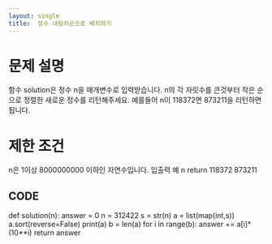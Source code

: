 ```yaml
---
layout: single
title:  정수 내림차순으로 배치하기
---
```


# 문제 설명
함수 solution은 정수 n을 매개변수로 입력받습니다. n의 각 자릿수를 큰것부터 작은 순으로 정렬한 새로운 정수를 리턴해주세요. 예를들어 n이 118372면 873211을 리턴하면 됩니다.

# 제한 조건
n은 1이상 8000000000 이하인 자연수입니다.
입출력 예
n	return
118372	873211


## CODE



def solution(n):
    answer = 0
    n = 312422
    s = str(n)
    a = list(map(int,s))
    a.sort(reverse=False)
    print(a)
    b = len(a)
    for i in range(b):
        answer += a[i]*(10**i)
    return answer
